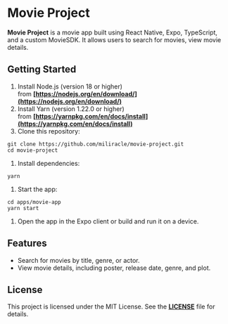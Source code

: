 # Movie Project

**Movie Project** is a movie app built using React Native, Expo, TypeScript, and a custom MovieSDK. It allows users to search for movies, view movie details.

## **Getting Started**

1. Install Node.js (version 18 or higher) from **[https://nodejs.org/en/download/](https://nodejs.org/en/download/)**
2. Install Yarn (version 1.22.0 or higher) from **[https://yarnpkg.com/en/docs/install](https://yarnpkg.com/en/docs/install)**
3. Clone this repository:

```
git clone https://github.com/miliracle/movie-project.git
cd movie-project

```

1. Install dependencies:

```
yarn
```

1. Start the app:

```
cd apps/movie-app
yarn start

```

1. Open the app in the Expo client or build and run it on a device.

## **Features**

- Search for movies by title, genre, or actor.
- View movie details, including poster, release date, genre, and plot.

## **License**

This project is licensed under the MIT License. See the **[LICENSE](https://www.codechat.co/LICENSE)** file for details.